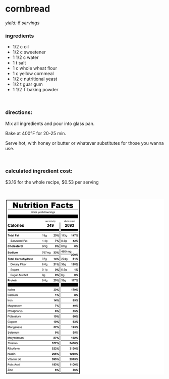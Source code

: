 # cornbread
*yield: 6 servings*

### ingredients
- 1/2 c oil
- 1/2 c sweetener
- 1 1/2 c water
- 1 t salt
- 1 c whole wheat flour
- 1 c yellow cornmeal
- 1/2 c nutritional yeast
- 1/2 t guar gum
- 1 1/2 T baking powder

<br>

### directions:

Mix all ingredients and pour into glass pan.

Bake at 400°F for 20-25 min.

Serve hot, with honey or butter or whatever substitutes for those you wanna use.


<br>

### calculated ingredient cost:

$3.16 for the whole recipe, $0.53 per serving

<br>

![cornbread nutrition facts](../../source/nutrition/nutrition_labels/cornbread/nutrition_facts.png)